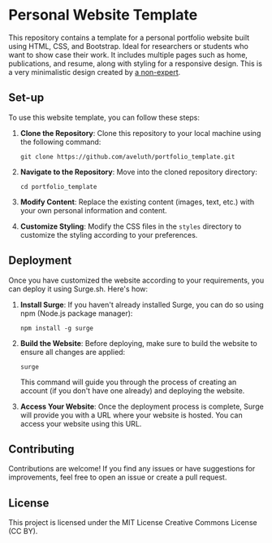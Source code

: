 # Personal Website Template

This repository contains a template for a personal portfolio website built using HTML, CSS, and Bootstrap. Ideal for researchers or students who want to show case their work. It includes multiple pages such as home, publications, and resume, along with styling for a responsive design. This is a very minimalistic design created by [a non-expert](https://aveluth.de/). 

## Set-up

To use this website template, you can follow these steps:

1. **Clone the Repository**: Clone this repository to your local machine using the following command:
   ```
   git clone https://github.com/aveluth/portfolio_template.git
   ```

2. **Navigate to the Repository**: Move into the cloned repository directory:
   ```
   cd portfolio_template
   ```

3. **Modify Content**: Replace the existing content (images, text, etc.) with your own personal information and content.

4. **Customize Styling**: Modify the CSS files in the `styles` directory to customize the styling according to your preferences.

## Deployment

Once you have customized the website according to your requirements, you can deploy it using Surge.sh. Here's how:

1. **Install Surge**: If you haven't already installed Surge, you can do so using npm (Node.js package manager):
   ```
   npm install -g surge
   ```

2. **Build the Website**: Before deploying, make sure to build the website to ensure all changes are applied:
   ```
   surge
   ```

   This command will guide you through the process of creating an account (if you don't have one already) and deploying the website.

3. **Access Your Website**: Once the deployment process is complete, Surge will provide you with a URL where your website is hosted. You can access your website using this URL.

## Contributing

Contributions are welcome! If you find any issues or have suggestions for improvements, feel free to open an issue or create a pull request.

## License

This project is licensed under the MIT License Creative Commons License (CC BY).
